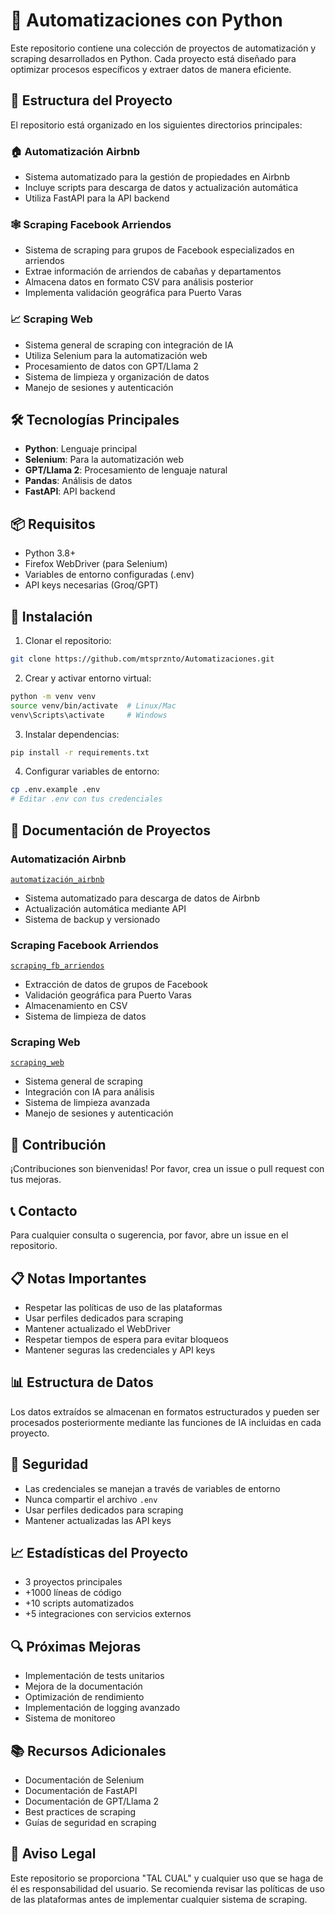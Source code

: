 # 🚀 Automatizaciones con Python

Este repositorio contiene una colección de proyectos de automatización y scraping desarrollados en Python. Cada proyecto está diseñado para optimizar procesos específicos y extraer datos de manera eficiente.

## 📁 Estructura del Proyecto

El repositorio está organizado en los siguientes directorios principales:

### 🏠 Automatización Airbnb
- Sistema automatizado para la gestión de propiedades en Airbnb
- Incluye scripts para descarga de datos y actualización automática
- Utiliza FastAPI para la API backend

### 🕸️ Scraping Facebook Arriendos
- Sistema de scraping para grupos de Facebook especializados en arriendos
- Extrae información de arriendos de cabañas y departamentos
- Almacena datos en formato CSV para análisis posterior
- Implementa validación geográfica para Puerto Varas

### 📈 Scraping Web
- Sistema general de scraping con integración de IA
- Utiliza Selenium para la automatización web
- Procesamiento de datos con GPT/Llama 2
- Sistema de limpieza y organización de datos
- Manejo de sesiones y autenticación

## 🛠️ Tecnologías Principales

- **Python**: Lenguaje principal
- **Selenium**: Para la automatización web
- **GPT/Llama 2**: Procesamiento de lenguaje natural
- **Pandas**: Análisis de datos
- **FastAPI**: API backend

## 📦 Requisitos

- Python 3.8+
- Firefox WebDriver (para Selenium)
- Variables de entorno configuradas (.env)
- API keys necesarias (Groq/GPT)

## 🚀 Instalación

1. Clonar el repositorio:
```bash
git clone https://github.com/mtsprznto/Automatizaciones.git
```

2. Crear y activar entorno virtual:
```bash
python -m venv venv
source venv/bin/activate  # Linux/Mac
venv\Scripts\activate     # Windows
```

3. Instalar dependencias:
```bash
pip install -r requirements.txt
```

4. Configurar variables de entorno:
```bash
cp .env.example .env
# Editar .env con tus credenciales
```

## 📝 Documentación de Proyectos

### Automatización Airbnb


[`automatización_airbnb`](https://github.com/mtsprznto/Automatizaciones/tree/main/automatizacion_airbnb)

- Sistema automatizado para descarga de datos de Airbnb
- Actualización automática mediante API
- Sistema de backup y versionado

### Scraping Facebook Arriendos

[`scraping_fb_arriendos`](https://github.com/mtsprznto/Automatizaciones/tree/main/scraping_fb_arriendos)



- Extracción de datos de grupos de Facebook
- Validación geográfica para Puerto Varas
- Almacenamiento en CSV
- Sistema de limpieza de datos

### Scraping Web

[`scraping_web`](https://github.com/mtsprznto/Automatizaciones/tree/main/scraping_web)

- Sistema general de scraping
- Integración con IA para análisis
- Sistema de limpieza avanzada
- Manejo de sesiones y autenticación

## 🤝 Contribución
¡Contribuciones son bienvenidas! Por favor, crea un issue o pull request con tus mejoras.

## 📞 Contacto
Para cualquier consulta o sugerencia, por favor, abre un issue en el repositorio.

## 📋 Notas Importantes
- Respetar las políticas de uso de las plataformas
- Usar perfiles dedicados para scraping
- Mantener actualizado el WebDriver
- Respetar tiempos de espera para evitar bloqueos
- Mantener seguras las credenciales y API keys

## 📊 Estructura de Datos
Los datos extraídos se almacenan en formatos estructurados y pueden ser procesados posteriormente mediante las funciones de IA incluidas en cada proyecto.

## 🔐 Seguridad
- Las credenciales se manejan a través de variables de entorno
- Nunca compartir el archivo `.env`
- Usar perfiles dedicados para scraping
- Mantener actualizadas las API keys

## 📈 Estadísticas del Proyecto
- 3 proyectos principales
- +1000 líneas de código
- +10 scripts automatizados
- +5 integraciones con servicios externos

## 🔍 Próximas Mejoras
- Implementación de tests unitarios
- Mejora de la documentación
- Optimización de rendimiento
- Implementación de logging avanzado
- Sistema de monitoreo

## 📚 Recursos Adicionales
- Documentación de Selenium
- Documentación de FastAPI
- Documentación de GPT/Llama 2
- Best practices de scraping
- Guías de seguridad en scraping

## 📢 Aviso Legal
Este repositorio se proporciona "TAL CUAL" y cualquier uso que se haga de él es responsabilidad del usuario. Se recomienda revisar las políticas de uso de las plataformas antes de implementar cualquier sistema de scraping.

